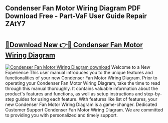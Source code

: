 ## Condenser Fan Motor Wiring Diagram PDF Download Free - Part-VaF User Guide Repair ZAtY7

# <h2><a href="http://dfl9lq.blite.top/?on=Condenser+Fan+Motor+Wiring+Diagram">🔗Download New 👉🔴 Condenser Fan Motor Wiring Diagram</a></h2>

[![Condenser Fan Motor Wiring Diagram download](https://i.imgur.com/lujVjoI.png)](http://dfl9lq.blite.top/?on=Condenser+Fan+Motor+Wiring+Diagram)
Welcome to a New Experience This user manual introduces you to the unique features and functionalities of your new Condenser Fan Motor Wiring Diagram. Prior to operating your Condenser Fan Motor Wiring Diagram, take the time to read through this manual thoroughly. It contains valuable information about the product's features and functions, as well as setup instructions and step-by-step guides for using each feature. With features like list of features, your new Condenser Fan Motor Wiring Diagram is a game-changer. Dedicated Customer Support Condenser Fan Motor Wiring Diagram. We are committed to providing you with personalized and timely support.
